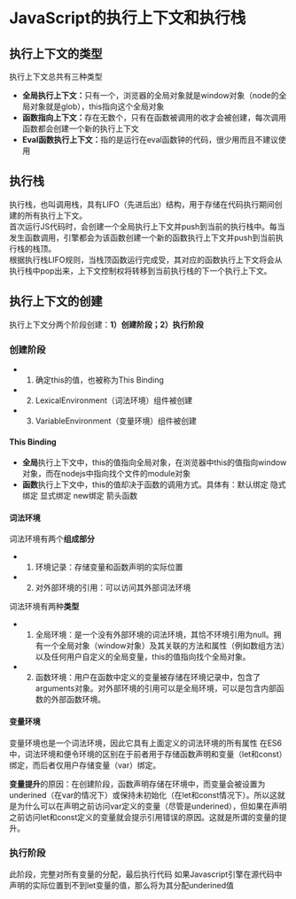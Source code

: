 # JavaScript的执行上下文和执行栈
## 执行上下文的类型
执行上下文总共有三种类型
- <b>全局执行上下文：</b>只有一个，浏览器的全局对象就是window对象（node的全局对象就是glob），this指向这个全局对象
- <b>函数指向上下文：</b>存在无数个，只有在函数被调用的收才会被创建，每次调用函数都会创建一个新的执行上下文
- <b>Eval函数执行上下文：</b>指的是运行在eval函数钟的代码，很少用而且不建议使用
## 执行栈
执行栈，也叫调用栈，具有LIFO（先进后出）结构，用于存储在代码执行期间创建的所有执行上下文。<br>
首次运行JS代码时，会创建一个全局执行上下文并push到当前的执行栈中。每当发生函数调用，引擎都会为该函数创建一个新的函数执行上下文并push到当前执行栈的栈顶。<br>
根据执行栈LIFO规则，当栈顶函数运行完成受，其对应的函数执行上下文将会从执行栈中pop出来，上下文控制权将转移到当前执行栈的下一个执行上下文。
## 执行上下文的创建
执行上下文分两个阶段创建：<b>1）创建阶段；2）执行阶段</b>
### 创建阶段
- 1. 确定this的值，也被称为This Binding
- 2. LexicalEnvironment（词法环境）组件被创建
- 3. VariableEnvironment（变量环境）组件被创建
#### This Binding
- <b>全局</b>执行上下文中，this的值指向全局对象，在浏览器中this的值指向window对象，而在nodejs中指向找个文件的module对象
- <b>函数</b>执行上下文中，this的值却决于函数的调用方式。具体有：默认绑定 隐式绑定 显式绑定 new绑定 箭头函数
#### 词法环境
词法环境有两个<b>组成部分</b>
- 1. 环境记录：存储变量和函数声明的实际位置
- 2. 对外部环境的引用：可以访问其外部词法环境

词法环境有两种<b>类型</b>
- 1. 全局环境：是一个没有外部环境的词法环境，其恰不环境引用为null。拥有一个全局对象（window对象）及其关联的方法和属性（例如数组方法）以及任何用户自定义的全局变量，this的值指向找个全局对象。
- 2. 函数环境：用户在函数中定义的变量被存储在环境记录中，包含了arguments对象。对外部环境的引用可以是全局环境，可以是包含内部函数的外部函数环境。
#### 变量环境
变量环境也是一个词法环境，因此它具有上面定义的词法环境的所有属性
在ES6中，词法环境和便令环境的区别在于前者用于存储函数声明和变量（let和const）绑定，而后者仅用户存储变量（var）绑定。

<b>变量提升</b>的原因：在创建阶段，函数声明存储在环境中，而变量会被设置为underined（在var的情况下）或保持未初始化（在let和const情况下）。所以这就是为什么可以在声明之前访问var定义的变量（尽管是underined），但如果在声明之前访问let和const定义的变量就会提示引用错误的原因。这就是所谓的变量的提升。
### 执行阶段
此阶段，完整对所有变量的分配，最后执行代码
如果Javascript引擎在源代码中声明的实际位置到不到let变量的值，那么将为其分配underined值